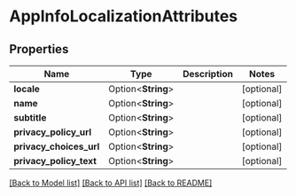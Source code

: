 # AppInfoLocalizationAttributes

## Properties

Name | Type | Description | Notes
------------ | ------------- | ------------- | -------------
**locale** | Option<**String**> |  | [optional]
**name** | Option<**String**> |  | [optional]
**subtitle** | Option<**String**> |  | [optional]
**privacy_policy_url** | Option<**String**> |  | [optional]
**privacy_choices_url** | Option<**String**> |  | [optional]
**privacy_policy_text** | Option<**String**> |  | [optional]

[[Back to Model list]](../README.md#documentation-for-models) [[Back to API list]](../README.md#documentation-for-api-endpoints) [[Back to README]](../README.md)


